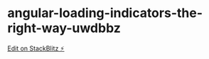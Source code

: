 # angular-loading-indicators-the-right-way-uwdbbz

[Edit on StackBlitz ⚡️](https://stackblitz.com/edit/angular-loading-indicators-the-right-way-uwdbbz)